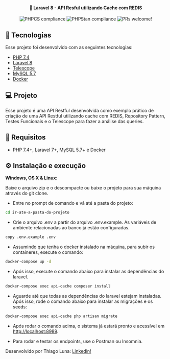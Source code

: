 <h4 align="center">
  🚀 Laravel 8 - API Resful utilizando Cache com REDIS
</h4>

<p align="center">
 <img alt="PHPCS compliance" src="https://img.shields.io/static/v1?label=PHPCS&message=compliance&color=3fb950&labelColor=333333">
 <img alt="PHPStan compliance" src="https://img.shields.io/static/v1?label=PHPStan&message=compliance&color=3fb950&labelColor=333333">
 <img alt="PRs welcome!" src="https://img.shields.io/static/v1?label=PRs&message=welcome&color=7159c1&labelColor=000000"  />
</p>

## :rocket: Tecnologias

Esse projeto foi desenvolvido com as seguintes tecnologias:

- [PHP 7.4](https://php.net)
- [Laravel 8](https://laravel.com)
- [Telescope](https://github.com/laravel/telescope)
- [MySQL 5.7](https://mysql.com)
- [Docker](https://docker.com)


## 💻 Projeto

Esse projeto é uma API Restful desenvolvida como exemplo prático de criação de uma API Restful utilizando cache
com REDIS, Repository Pattern, Testes Funcionais e o Telescope para fazer a análise das queries.

## 📄 Requisitos

* PHP 7.4+, Laravel 7+, MySQL 5.7+ e Docker


## ⚙️ Instalação e execução

**Windows, OS X & Linux:**

Baixe o arquivo zip e o descompacte ou baixe o projeto para sua máquina através do git clone.


- Entre no prompt de comando e vá até a pasta do projeto:

```sh
cd ir-ate-a-pasta-do-projeto
```

- Crie o arquivo .env a partir do arquivo .env.example. As variáveis de ambiente relacionadas ao banco já estão configuradas.

```sh
copy .env.example .env
```

- Assumindo que tenha o docker instalado na máquina, para subir os containeres, execute o comando:

```sh
docker-compose up -d
```

- Após isso, execute o comando abaixo para instalar as dependências do laravel.

```sh
docker-compose exec api-cache composer install
```
- Aguarde até que todas as dependências do laravel estejam instaladas. Após isso, rode o comando abaixo para instalar as migrações e os seeds:

```sh
docker-compose exec api-cache php artisan migrate
``` 

- Após rodar o comando acima, o sistema já estará pronto e acessível em [http://localhost:8989](http://localhost:8989).  

- Para rodar e testar os endpoints, use o Postman ou Insomnia.

Desenvolvido por Thiago Luna: [Linkedin!](https://www.linkedin.com/in/thiago-luna/)
